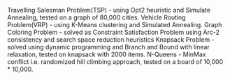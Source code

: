 Travelling Salesman Problem(TSP) - using Opt2 heuristic and Simulate Annealing, tested on a graph of 80,000 cities.
Vehicle Routing Problem(VRP) - using K-Means clustering and Simulated Annealing.
Graph Coloring Problem - solved as Constraint Satisfaction Problem using Arc-2 consistency and search space reduction heuristics
Knapsack Problem - solved using dynamic programming and Branch and Bound with linear relaxation, tested on knapsack with 2000 items.
N-Queens - MinMax conflict i.e. randomized hill climbing approach, tested on a board of 10,000 * 10,000.

